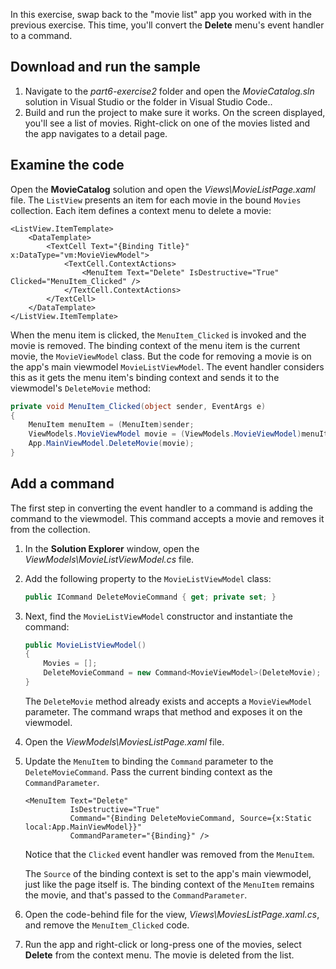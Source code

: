 In this exercise, swap back to the "movie list" app you worked with in the previous exercise. This time, you'll convert the **Delete** menu's event handler to a command.

## Download and run the sample

1.  Navigate to the _part6-exercise2_ folder and open the _MovieCatalog.sln_ solution in Visual Studio or the folder in Visual Studio Code..
1.  Build and run the project to make sure it works. On the screen displayed, you'll see a list of movies. Right-click on one of the movies listed and the app navigates to a detail page.

## Examine the code
 
Open the **MovieCatalog** solution and open the _Views\\MovieListPage.xaml_ file. The `ListView` presents an item for each movie in the bound `Movies` collection. Each item defines a context menu to delete a movie:

```xaml
<ListView.ItemTemplate>
    <DataTemplate>
        <TextCell Text="{Binding Title}" x:DataType="vm:MovieViewModel">
            <TextCell.ContextActions>
                <MenuItem Text="Delete" IsDestructive="True" Clicked="MenuItem_Clicked" />
            </TextCell.ContextActions>
        </TextCell>
    </DataTemplate>
</ListView.ItemTemplate>
```

When the menu item is clicked, the `MenuItem_Clicked` is invoked and the movie is removed. The binding context of the menu item is the current movie, the `MovieViewModel` class. But the code for removing a movie is on the app's main viewmodel `MovieListViewModel`. The event handler considers this as it gets the menu item's binding context and sends it to the viewmodel's `DeleteMovie` method:

```csharp
private void MenuItem_Clicked(object sender, EventArgs e)
{
    MenuItem menuItem = (MenuItem)sender;
    ViewModels.MovieViewModel movie = (ViewModels.MovieViewModel)menuItem.BindingContext;
    App.MainViewModel.DeleteMovie(movie);
}
```

## Add a command

The first step in converting the event handler to a command is adding the command to the viewmodel. This command accepts a movie and removes it from the collection.

1.  In the **Solution Explorer** window, open the _ViewModels\\MovieListViewModel.cs_ file.
1.  Add the following property to the `MovieListViewModel` class:

    ```csharp
    public ICommand DeleteMovieCommand { get; private set; }
    ```

1.  Next, find the `MovieListViewModel` constructor and instantiate the command:

    ```csharp
    public MovieListViewModel()
    {
        Movies = [];
        DeleteMovieCommand = new Command<MovieViewModel>(DeleteMovie);
    }
    ```

    The `DeleteMovie` method already exists and accepts a `MovieViewModel` parameter. The command wraps that method and exposes it on the viewmodel.

1.  Open the _ViewModels\\MoviesListPage.xaml_ file.
1.  Update the `MenuItem` to binding the `Command` parameter to the `DeleteMovieCommand`. Pass the current binding context as the `CommandParameter`.

    ```xaml
    <MenuItem Text="Delete"
              IsDestructive="True"
              Command="{Binding DeleteMovieCommand, Source={x:Static local:App.MainViewModel}}"
              CommandParameter="{Binding}" />
    ```

    Notice that the `Clicked` event handler was removed from the `MenuItem`.

    The `Source` of the binding context is set to the app's main viewmodel, just like the page itself is. The binding context of the `MenuItem` remains the movie, and that's passed to the `CommandParameter`.

1.  Open the code-behind file for the view, _Views\\MoviesListPage.xaml.cs_, and remove the `MenuItem_Clicked` code.

1.  Run the app and right-click or long-press one of the movies, select **Delete** from the context menu. The movie is deleted from the list.
